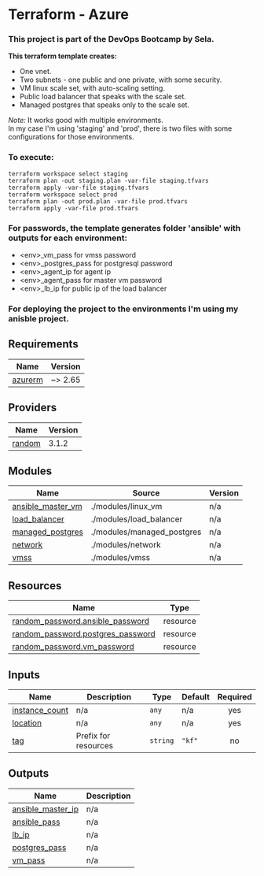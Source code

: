 ﻿# Terraform - Azure

### This project is part of the DevOps Bootcamp by Sela.

**This terraform template creates:**
* One vnet.
* Two subnets - one public and one private, with some security.
* VM linux scale set, with auto-scaling setting.
* Public load balancer that speaks with the scale set.
* Managed postgres that speaks only to the scale set.


*Note:* It works good with multiple environments. <br>
In my case I'm using 'staging' and 'prod', there is two files with some configurations for those environments.
### To execute:
```
terraform workspace select staging
terraform plan -out staging.plan -var-file staging.tfvars
terraform apply -var-file staging.tfvars
terraform workspace select prod
terraform plan -out prod.plan -var-file prod.tfvars
terraform apply -var-file prod.tfvars
```

### For passwords, the template generates folder 'ansible' with outputs for each environment:
* \<env>_vm_pass for vmss password
* \<env>_postgres_pass for postgresql password
* \<env>_agent_ip for agent ip
* \<env>_agent_pass for master vm password
* \<env>_lb_ip for public ip of the load balancer

### For deploying the project to the environments I'm using my anisble project.

## Requirements

| Name | Version |
|------|---------|
| <a name="requirement_azurerm"></a> [azurerm](#requirement\_azurerm) | ~> 2.65 |

## Providers

| Name | Version |
|------|---------|
| <a name="provider_random"></a> [random](#provider\_random) | 3.1.2 |

## Modules

| Name | Source | Version |
|------|--------|---------|
| <a name="module_ansible_master_vm"></a> [ansible\_master\_vm](#module\_ansible\_master\_vm) | ./modules/linux_vm | n/a |
| <a name="module_load_balancer"></a> [load\_balancer](#module\_load\_balancer) | ./modules/load_balancer | n/a |
| <a name="module_managed_postgres"></a> [managed\_postgres](#module\_managed\_postgres) | ./modules/managed_postgres | n/a |
| <a name="module_network"></a> [network](#module\_network) | ./modules/network | n/a |
| <a name="module_vmss"></a> [vmss](#module\_vmss) | ./modules/vmss | n/a |

## Resources

| Name | Type |
|------|------|
| [random_password.ansible_password](https://registry.terraform.io/providers/hashicorp/random/latest/docs/resources/password) | resource |
| [random_password.postgres_password](https://registry.terraform.io/providers/hashicorp/random/latest/docs/resources/password) | resource |
| [random_password.vm_password](https://registry.terraform.io/providers/hashicorp/random/latest/docs/resources/password) | resource |

## Inputs

| Name | Description | Type | Default | Required |
|------|-------------|------|---------|:--------:|
| <a name="input_instance_count"></a> [instance\_count](#input\_instance\_count) | n/a | `any` | n/a     | yes |
| <a name="input_location"></a> [location](#input\_location) | n/a | `any` | n/a     | yes |
| <a name="input_tag"></a> [tag](#input\_tag) | Prefix for resources | `string` | `"kf"`  | no |

## Outputs

| Name | Description |
|------|-------------|
| <a name="output_ansible_master_ip"></a> [ansible\_master\_ip](#output\_ansible\_master\_ip) | n/a |
| <a name="output_ansible_pass"></a> [ansible\_pass](#output\_ansible\_pass) | n/a |
| <a name="output_lb_ip"></a> [lb\_ip](#output\_lb\_ip) | n/a |
| <a name="output_postgres_pass"></a> [postgres\_pass](#output\_postgres\_pass) | n/a |
| <a name="output_vm_pass"></a> [vm\_pass](#output\_vm\_pass) | n/a |
